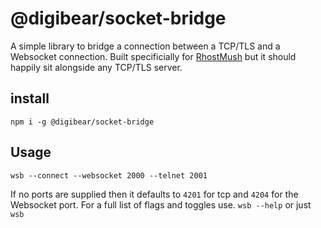 # @digibear/socket-bridge

A simple library to bridge a connection between a TCP/TLS and a Websocket connection. Built specificially for [RhostMush](www.rhostmush.com) but it should happily sit alongside any TCP/TLS server.

## install

`npm i -g @digibear/socket-bridge`

## Usage

`wsb --connect --websocket 2000 --telnet 2001`

If no ports are supplied then it defaults to `4201` for tcp and `4204` for the Websocket port. For a full list of flags and toggles use. `wsb --help` or just `wsb`
